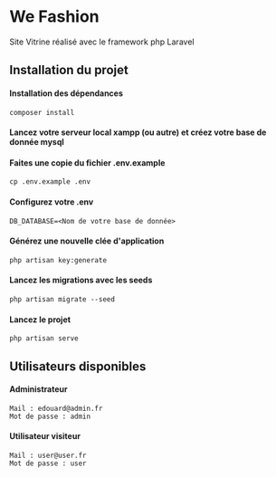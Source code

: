 # We Fashion #

Site Vitrine réalisé avec le framework php Laravel

## Installation du projet ##

#### Installation des dépendances ####
```
composer install
```

#### Lancez votre serveur local xampp (ou autre) et créez votre base de donnée mysql  ####

#### Faites une copie du fichier .env.example ####

```
cp .env.example .env
```

#### Configurez votre .env ####
```
DB_DATABASE=<Nom de votre base de donnée>
```

#### Générez une nouvelle clée d'application ####

```
php artisan key:generate
```

#### Lancez les migrations avec les seeds ####

```
php artisan migrate --seed
```

#### Lancez le projet ####

```
php artisan serve
```

## Utilisateurs disponibles ##

#### Administrateur ####

```
Mail : edouard@admin.fr
Mot de passe : admin
```

#### Utilisateur visiteur ####

```
Mail : user@user.fr
Mot de passe : user
```
